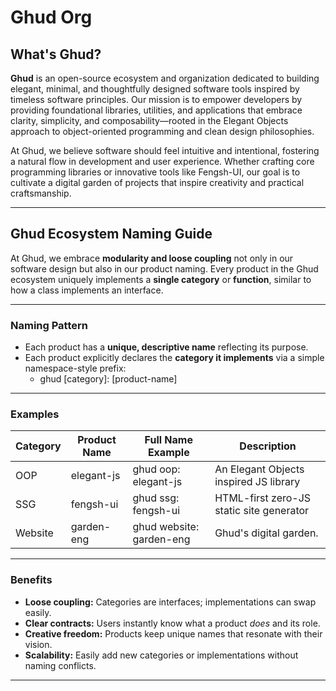 # Ghud Org

## What's Ghud?

**Ghud** is an open-source ecosystem and organization dedicated to building elegant, minimal, and thoughtfully designed software tools inspired by timeless software principles. Our mission is to empower developers by providing foundational libraries, utilities, and applications that embrace clarity, simplicity, and composability—rooted in the Elegant Objects approach to object-oriented programming and clean design philosophies.

At Ghud, we believe software should feel intuitive and intentional, fostering a natural flow in development and user experience. Whether crafting core programming libraries or innovative tools like Fengsh-UI, our goal is to cultivate a digital garden of projects that inspire creativity and practical craftsmanship.

---

## Ghud Ecosystem Naming Guide

At Ghud, we embrace **modularity and loose coupling** not only in our software design but also in our product naming. Every product in the Ghud ecosystem uniquely implements a **single category** or **function**, similar to how a class implements an interface.

---

### Naming Pattern

- Each product has a **unique, descriptive name** reflecting its purpose.
- Each product explicitly declares the **category it implements** via a simple namespace-style prefix:
    - ghud \[category\]: \[product-name\]

---

### Examples

| Category | Product Name | Full Name Example        | Description                              |
| -------- | ------------ | ------------------------ | ---------------------------------------- |
| OOP      | elegant-js   | ghud oop: elegant-js     | An Elegant Objects inspired JS library   |
| SSG      | fengsh-ui    | ghud ssg: fengsh-ui      | HTML-first zero-JS static site generator |
| Website  | garden-eng   | ghud website: garden-eng | Ghud's digital garden.                   |

---

### Benefits

- **Loose coupling:** Categories are interfaces; implementations can swap easily.
- **Clear contracts:** Users instantly know what a product _does_ and its role.
- **Creative freedom:** Products keep unique names that resonate with their vision.
- **Scalability:** Easily add new categories or implementations without naming conflicts.

---
